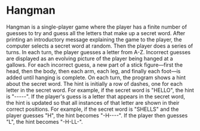 # Hangman

Hangman is a single-player game where the player has a finite number of guesses to try
and guess all the letters that make up a secret word. After printing an introductory message
explaining the game to the player, the computer selects a secret word at random. Then the
player does a series of turns. In each turn, the player guesses a letter from A-Z. Incorrect
guesses are displayed as an evolving picture of the player being hanged at a gallows. For
each incorrect guess, a new part of a stick figure—first the head, then the body, then each
arm, each leg, and finally each foot—is added until hanging is complete.
On each turn, the program shows a hint about the secret word. The hint is initially a row
of dashes, one for each letter in the secret word. For example, if the secret word is
"HELLO", the hint is "-----". If the player's guess is a letter that appears in the secret
word, the hint is updated so that all instances of that letter are shown in their correct
positions. For example, if the secret word is "SHELLS" and the player guesses "H", the
hint becomes "-H----". If the player then guesses "L", the hint becomes "-H-LL-".
